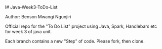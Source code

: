 I# Java-Week3-ToDo-List

Author: Benson Mwangi Ngunjiri


Official repo for the "To Do List" project using Java, Spark, Handlebars etc for week 3 of java unit.

Each branch contains a new "Step" of code. Please fork, then clone.
